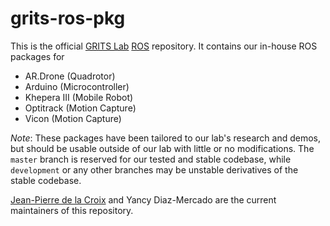 grits-ros-pkg
=============

This is the official [GRITS Lab](http://www.gritslab.gatech.edu) [ROS](http://ros.org) repository. It contains our in-house ROS packages for

+ AR.Drone (Quadrotor)
+ Arduino (Microcontroller)
+ Khepera III (Mobile Robot)
+ Optitrack (Motion Capture)
+ Vicon (Motion Capture)

*Note*: These packages have been tailored to our lab's research and demos, but should be usable outside of our lab with little or no modifications. The `master` branch is reserved for our tested and stable codebase, while `development` or any other branches may be unstable derivatives of the stable codebase.

[Jean-Pierre de la Croix](http://jpdelacroix.com/#contact) and Yancy Diaz-Mercado are the current maintainers of this repository.
